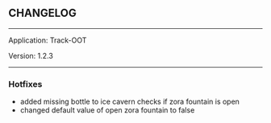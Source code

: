 ## CHANGELOG

---

Application:    Track-OOT

Version:        1.2.3

---

### Hotfixes
- added missing bottle to ice cavern checks if zora fountain is open
- changed default value of open zora fountain to false
